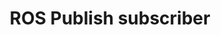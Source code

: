 ---
layout: post
title: ROS Publish subscriber
categories: ros
tags: [rospy, tutorial, publish, subscriber]
image: icon-pub-sub.svg
description: under construction
public: true
---